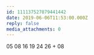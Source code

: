 ```yaml
---
id: 111137527879441442
date: 2019-06-06T11:53:00.000Z
reply: false
media_attachments: 0
---
```


05 08 16 19 24 26 + 08 

